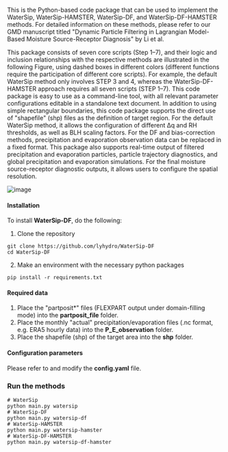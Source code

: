 This is the Python-based code package that can be used to implement the WaterSip, WaterSip-HAMSTER, WaterSip-DF, and WaterSip-DF-HAMSTER methods. For detailed information on these methods, please refer to our GMD manuscript titled "Dynamic Particle Filtering in Lagrangian Model-Based Moisture Source-Receptor Diagnosis" by Li et al. 

This package consists of seven core scripts (Step 1–7), and their logic and inclusion relationships with the respective methods are illustrated in the following Figure, using dashed boxes in different colors (different functions require the participation of different core scripts). For example, the default WaterSip method only involves STEP 3 and 4, whereas the WaterSip-DF-HAMSTER approach requires all seven scripts (STEP 1–7). This code package is easy to use as a command-line tool, with all relevant parameter configurations editable in a standalone text document. In addition to using simple rectangular boundaries, this code package supports the direct use of "shapefile" (shp) files as the definition of target region. For the default WaterSip method, it allows the configuration of different Δq and RH thresholds, as well as BLH scaling factors. For the DF and bias-correction methods, precipitation and evaporation observation data can be replaced in a fixed format. This package also supports real-time output of filtered precipitation and evaporation particles, particle trajectory diagnostics, and global precipitation and evaporation simulations. For the final moisture source-receptor diagnostic outputs, it allows users to configure the spatial resolution.

![image](https://github.com/user-attachments/assets/25c0f30e-9201-4147-9af7-fed30a1d760c)


#### Installation
To install **WaterSip-DF**, do the following:
1. Clone the repository
```shell
git clone https://github.com/lyhydro/WaterSip-DF
cd WaterSip-DF
```
2. Make an environment with the necessary python packages
```shell
pip install -r requirements.txt
```

#### Required data
1. Place the "partposit*" files (FLEXPART output under domain-filling mode) into the **partposit_file** folder.
2. Place the monthly "actual" precipitation/evaporation files (.nc format, e.g. ERA5 hourly data) into the **P_E_observation** folder.
3. Place the shapefile (shp) of the target area into the **shp** folder.

#### Configuration parameters
Please refer to and modify the **config.yaml** file.

### Run the methods
```shell
# WaterSip
python main.py watersip
# WaterSip-DF
python main.py watersip-df
# WaterSip-HAMSTER
python main.py watersip-hamster
# WaterSip-DF-HAMSTER
python main.py watersip-df-hamster
```









